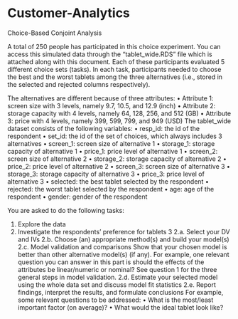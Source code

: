 # Customer-Analytics

Choice-Based Conjoint Analysis

A total of 250 people has participated in this choice experiment. You can access this simulated data through the “tablet_wide.RDS” file which is attached along with this document.  Each of these participants evaluated 5 different choice sets (tasks). In each task, participants needed to choose the best and the worst tablets among the three alternatives (i.e., stored in the selected and rejected columns respectively). 

The alternatives are different because of three attributes:
• Attribute 1: screen size with 3 levels, namely 9.7, 10.5, and 12.9 (inch)
• Attribute 2: storage capacity with 4 levels, namely 64, 128, 256, and 512 (GB)
• Attribute 3: price with 4 levels, namely 399, 599, 799, and 949 (USD)
The tablet_wide dataset consists of the following variables:
• resp_id: the id of the respondent
• set_id: the id of the set of choices, which always includes 3 alternatives
• screen_1: screen size of alternative 1
• storage_1: storage capacity of alternative 1
• price_1: price level of alternative 1
• screen_2: screen size of alternative 2
• storage_2: storage capacity of alternative 2
• price_2: price level of alternative 2
• screen_3: screen size of alternative 3
• storage_3: storage capacity of alternative 3
• price_3: price level of alternative 3
• selected: the best tablet selected by the respondent
• rejected: the worst tablet selected by the respondent
• age: age of the respondent
• gender: gender of the respondent

You are asked to do the following tasks:
1. Explore the data
2. Investigate the respondents’ preference for tablets 3
2.a. Select your DV and IVs
2.b. Choose (an) appropriate method(s) and build your model(s)
2.c. Model validation and comparisons
Show that your chosen model is better than other alternative model(s) (if any). For example, one relevant question you can answer in this part is should the effects of the attributes be linear/numeric or nominal?
See question 1 for the three general steps in model validation.
2.d. Estimate your selected model using the whole data set and discuss model fit statistics
2.e. Report findings, interpret the results, and formulate conclusions
For example, some relevant questions to be addressed:
• What is the most/least important factor (on average)?
• What would the ideal tablet look like?
